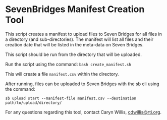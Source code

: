# SevenBridges Manifest Creation Tool

This script creates a manifest to upload files to Seven Bridges for all files in a directory (and sub-directories). The manifest will list all files and their creation date that will be listed in the meta-data on Seven Bridges.

This script should be run from the directory that will be uploaded.

Run the script using the command:
    `bash create_manifest.sh`

This will create a file `manifest.csv` within the directory. 

After running, files can be uploaded to Seven Bridges with the sb cli using the command:

`sb upload start --manifest-file manifest.csv --destination path/to/upload/directory/`


For any questions regarding this tool, contact Caryn Willis, cdwillis@rti.org. 
